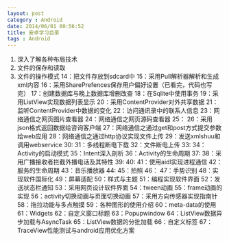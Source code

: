 ```yaml
---
layout: post
category : Android
date: 2014/06/01 00:56:52 
title: 安卓学习目录
tags : Android
---
```




1. 深入了解各种布局技术
2. 文件的保存和读取
3. 文件的操作模式
14：把文件存放到sdcard中
15：采用Pull解析器解析和生成xml内容
16：采用SharePrefences保存用户偏好设置（已看完，代码也写完）
17：创建数据库与晚上数据库增删改查
18：在Sqlite中使用事务
19：采用ListView实现数据列表显示
20：采用ContentProvider对外共享数据
21：监听ContentProvider中数据的变化
22：访问通讯录中的联系人信息
23：网络通信之网页图片查看器
24：网络通信之网页源码查看器
25：
26：采用json格式返回数据给咨询客户端
27：网络通信之通过get和post方式提交参数给web应用
28：网络通信之通过http协议实现文件上传
29：发送xmlshuu和调用webservice
30:
31：多线程断电下载
32：文件断电上传
33:
34：Activity的启动模式
35：Intent深入剖析
36：Activity的生命周期
37:
38：采用广播接收者拦截外播电话及其特性
39:
40:
41：使用aidl实现进程通信
42：服务的生命周期
43：音乐播放器
44:
45：拍照
46：
47：手势识别
48：实现软件国际化
49：屏幕适配
50：样式与主题
51：编程实现软件界面
52：发送状态栏通知
53：采用网页设计软件界面
54：tween动画
55：frame动画的实现
56：activity切换动画与页面切换动画
57：采用方向传感器实现指南针
58：拖拉功能与多点触摸
59：各种图形的使用介绍
60：meta-data的使用
61：Widgets
62：自定义窗口标题
63：Popupwindow
64：ListView数据异步加载与AsyncTask
65：ListView数据的分批加载
66：自定义标签
67：TraceView性能测试与android应用优化方案

